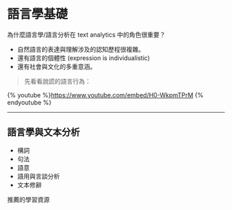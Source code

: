# 語言學基礎



為什麼語言學/語言分析在 text analytics 中的角色很重要？

- 自然語言的表達與理解涉及的認知歷程很複雜。
- 還有語言的個體性 (expression is individualistic)
- 還有社會與文化的多重意涵。



> 先看看說謊的語言行為：

{% youtube %}https://www.youtube.com/embed/H0-WkpmTPrM {% endyoutube %}


---
## 語言學與文本分析

- 構詞
- 句法
- 語意
- 語用與言談分析
- 文本修辭


推薦的學習資源





